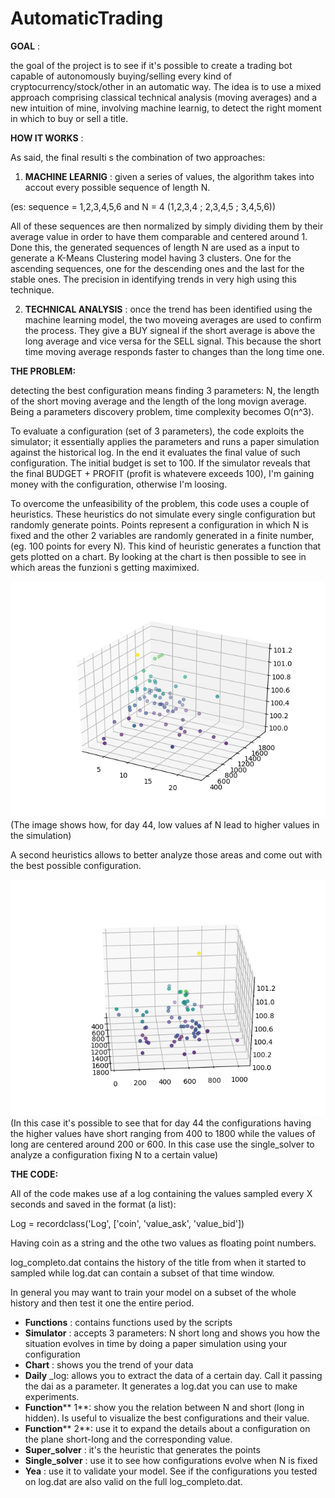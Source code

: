 # AutomaticTrading

**GOAL** :

the goal of the project is to see if it&#39;s possible to create a trading bot capable of autonomously buying/selling every kind of cryptocurrency/stock/other in an automatic way. The idea is to use a mixed approach comprising classical technical analysis (moving averages) and a new intuition of mine, involving machine learnig, to detect the right moment in which to buy or sell a title.

**HOW IT WORKS** :

As said, the final resulti s the combination of two approaches:

1. **MACHINE LEARNIG** : given a series of values, the algorithm takes into accout every possible sequence of  length N.

(es: sequence = 1,2,3,4,5,6 and N = 4 (1,2,3,4 ; 2,3,4,5 ; 3,4,5,6))

All of these sequences are then normalized by simply dividing them by their average value in order to have them comparable and centered around 1.
Done this, the generated sequences of length N are used as a input to generate a K-Means Clustering model having 3 clusters. One for the ascending sequences, one for the descending ones and the last for the stable ones. The precision in identifying trends in very high using this technique.

2. **TECHNICAL ANALYSIS** : once the trend has been identified using the machine learning model, the two moveing averages are used to confirm the process. They give a BUY signeal if the short average is above the long average and vice versa for the SELL signal. This because the short time moving average responds faster to changes than the long time one.

**THE PROBLEM:**

detecting the best configuration means finding 3 parameters: N, the length of the short moving average and the length of the long movign average. Being a parameters discovery problem, time complexity becomes O(n^3).

To evaluate a configuration (set of 3 parameters), the code exploits the simulator; it essentially applies the parameters and runs a paper simulation against the historical log. In the end it evaluates the final value of such configuration. The initial budget is set to 100. If the simulator reveals that the final BUDGET + PROFIT (profit is whatevere exceeds 100), I&#39;m gaining money with the configuration, otherwise I&#39;m loosing.

To overcome the unfeasibility of the problem, this code uses a couple of heuristics. These heuristics do not simulate every single configuration but randomly generate points. Points represent a configuration in which N is fixed and the other 2 variables are randomly generated in a finite number, (eg. 100 points for every N).
This kind of heuristic generates a function that gets plotted on a chart. By looking at the chart is then possible to see in which areas the funzioni s getting maximixed.

![Alt text](Figure_1.png?raw=true)
(The image shows how, for day 44, low values af N lead to higher values in the simulation)

A second heuristics allows to better analyze those areas and come out with the best possible configuration.

 ![Alt text](Figure_2.png?raw=true)
(In this case it&#39;s possible to see that for day 44 the configurations having the higher values have short ranging from 400 to 1800 while the values of long are centered around 200 or 600. In this case use the single\_solver to analyze a configuration fixing N to a certain value)

**THE CODE:**

All of the code makes use af a log containing the values sampled every X seconds and saved in the format (a list):

Log = recordclass(&#39;Log&#39;, [&#39;coin&#39;, &#39;value\_ask&#39;, &#39;value\_bid&#39;])

Having coin as a string and the othe two values as floating point numbers.

log\_completo.dat contains the history of the title from when it started to sampled while log.dat can contain a subset of that time window.

In general you may want to train your model on a subset of the whole history and then test it one the entire period.

- **Functions** : contains functions used by the scripts
- **Simulator** : accepts 3 parameters: N short long and shows you how the situation evolves in time by doing a paper simulation using your configuration
- **Chart** : shows you the trend of your data
- **Daily** \_log: allows you to extract the data of a certain day. Call it passing the dai as a parameter. It generates a log.dat you can use to make experiments.
- **Function**** 1**: show you the relation between N and short (long in hidden). Is useful to visualize the best configurations and their value.
- **Function**** 2**: use it to expand the details about a configuration on the plane short-long and the corresponding value.
- **Super\_solver** : it&#39;s the heuristic that generates the points
- **Single\_solver** : use it to see how configurations evolve when N is fixed
- **Yea** : use it to validate your model. See if the configurations you tested on log.dat are also valid on the full log\_completo.dat.
